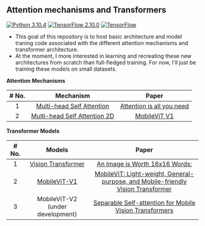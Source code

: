 ## Attention mechanisms and Transformers

[![Python 3.10.4](https://img.shields.io/badge/Python-3.10.4-3776AB)](https://www.python.org/downloads/release/python-3104/) [![TensorFlow 2.10.0](https://img.shields.io/badge/TensorFlow-2.10.0-FF6F00?logo=tensorflow)](https://github.com/tensorflow/tensorflow/releases/tag/v2.10.0) [![TensorFlow](https://img.shields.io/badge/TensorFlow-%23FF6F00.svg?style=for-the-badge&logo=TensorFlow&logoColor=white)](https://www.tensorflow.org/)

* This goal of this repository is to host basic architecture and model traning code associated with the different attention mechanisms and transformer architecture.
* At the moment, I more interested in learning and recreating these new architectures from scratch than full-fledged training. For now, I'll just be training these models on small datasets.

**Attention Mechanisms**

<table>
  <thead>
    <tr>
      <th style="text-align:center">
        <strong># No.</strong>
      </th>
      <th style="text-align:center">
        <strong>Mechanism</strong>
      </th>
      <th style="text-align:center">
        <strong>Paper</strong>
      </th>
    </tr>
  </thead>
  <tbody>
    <tr>
      <td style="text-align:center">1</td>
      <td style="text-align:center">
        <a href="https://github.com/veb-101/Attention-and-Transformers/blob/main/Attention_and_Transformers/VisionTransformers/multihead_self_attention.py">Multi-head Self Attention</a>
      </td>
      <td style="text-align:center">
        <a href="https://arxiv.org/abs/1706.03762">Attention is all you need</a>
      </td>
    </tr>
    <tr>
      <td style="text-align:center">2</td>
      <td style="text-align:center">
        <a href="https://github.com/veb-101/Attention-and-Transformers/blob/main/Attention_and_Transformers/MobileViT_v1/multihead_self_attention_2D.py">Multi-head Self Attention 2D</a>
      </td>
      <td style="text-align:center">
        <a href="https://arxiv.org/abs/2110.02178">MobileViT V1</a>
      </td>
    </tr>
  </tbody>
</table>

**Transformer Models**

<table>
  <thead>
    <tr>
      <th style="text-align:center">
        <strong># No.</strong>
      </th>
      <th style="text-align:center">
        <strong>Models</strong>
      </th>
      <th style="text-align:center">
        <strong>Paper</strong>
      </th>
    </tr>
  </thead>
  <tbody>
    <tr>
      <td style="text-align:center">1</td>
      <td style="text-align:center">
        <a href="https://github.com/veb-101/Attention-and-Transformers/blob/main/Attention_and_Transformers/VisionTransformers/vision_transformer.py">Vision Transformer</a>
      </td>
      <td style="text-align:center">
        <a href="https://arxiv.org/abs/2010.11929">An Image is Worth 16x16 Words:</a>
      </td>
    </tr>
    <tr>
      <td style="text-align:center">2</td>
      <td style="text-align:center">
        <a href="https://github.com/veb-101/Attention-and-Transformers/blob/main/Attention_and_Transformers/MobileViT_v1/mobile_vit.py">MobileViT-V1</a>
      </td>
      <td style="text-align:center">
        <a href="https://arxiv.org/abs/2110.02178">MobileViT: Light-weight, General-purpose, and Mobile-friendly Vision Transformer</a>
      </td>
    </tr>
    <tr>
      <td style="text-align:center">3</td>
      <td style="text-align:center">MobileViT-V2 (under development)</td>
      <td style="text-align:center">
        <a href="https://arxiv.org/abs/2206.02680">Separable Self-attention for Mobile Vision Transformers</a>
      </td>
    </tr>
  </tbody>
</table>

<!-- **Attention Mechanisms**

|:---------:|:----------------------------:|:-------------------------------------------------------------:|
| 1         | [Multi-head Self Attention](https://github.com/veb-101/Attention-and-Transformers/blob/main/MobileViT-v1/multihead_self_attention_2D.py)    | [Attention is all you need](https://arxiv.org/abs/1706.03762) |
| 2         | [Multi-head Self Attention 2D](https://github.com/veb-101/Attention-and-Transformers/blob/main/MobileViT_v1/multihead_self_attention_2D.py) | [MobileViT V1](https://arxiv.org/abs/2110.02178)              |

**Transformer Models**

| **# No.** | **Models**         | **Paper**                                                          |
|:---------:|:------------------:|:------------------------------------------------------------------:|
| 1         | [Vision Transformer](https://github.com/veb-101/Attention-and-Transformers/blob/main/VisionTransformers/vision_transformer.py) | [An Image is Worth 16x16 Words:](https://arxiv.org/abs/2010.11929) |
| 2         | [MobileViT-V1](https://github.com/veb-101/Attention-and-Transformers/blob/main/MobileViT_v1/mobile_vit.py)     | [MobileViT: Light-weight, General-purpose, and Mobile-friendly Vision Transformer](https://arxiv.org/abs/2110.02178)                   |
| 3         | MobileViT-V2 (under development)| [Separable Self-attention for Mobile Vision Transformers](https://arxiv.org/abs/2206.02680)                   | -->
